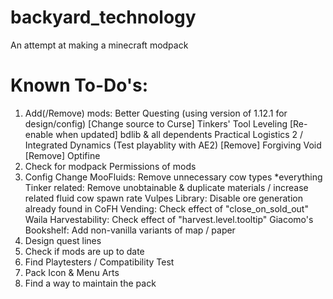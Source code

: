 # backyard_technology
An attempt at making a minecraft modpack

# Known To-Do's:
1. Add(/Remove) mods: 
	Better Questing (using version of 1.12.1 for design/config)
	[Change source to Curse] Tinkers' Tool Leveling
	[Re-enable when updated] bdlib & all dependents
	Practical Logistics 2 / Integrated Dynamics (Test playablity with AE2)
	[Remove] Forgiving Void
	[Remove] Optifine
2. Check for modpack Permissions of mods
3. Config Change
	MooFluids:
		Remove unnecessary cow types
	*everything Tinker related:
		Remove unobtainable & duplicate materials / increase related fluid cow spawn rate
	Vulpes Library:
		Disable ore generation already found in CoFH
	Vending:
		Check effect of "close_on_sold_out"
	Waila Harvestability:
		Check effect of "harvest.level.tooltip"
	Giacomo's Bookshelf:
		Add non-vanilla variants of map / paper
4. Design quest lines
5. Check if mods are up to date
6. Find Playtesters / Compatibility Test
7. Pack Icon & Menu Arts
8. Find a way to maintain the pack